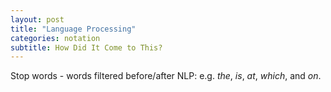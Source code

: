 ```yaml
---
layout: post
title: "Language Processing"
categories: notation
subtitle: How Did It Come to This?
---
```


Stop words - words filtered before/after NLP: e.g. *the*, *is*, *at*, *which*, and *on*.

